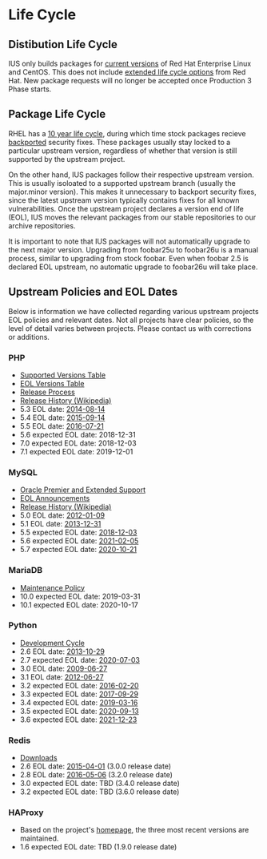 # Life Cycle

## Distibution Life Cycle

IUS only builds packages for [current versions][current] of Red Hat Enterprise
Linux and CentOS.  This does not include [extended life cycle
options][extended] from Red Hat.  New package requests will no longer be
accepted once Production 3 Phase starts.

## Package Life Cycle

RHEL has a [10 year life cycle][1], during which time stock packages recieve
[backported][2] security fixes.  These packages usually stay locked to a
particular upstream version, regardless of whether that version is still
supported by the upstream project.

On the other hand, IUS packages follow their respective upstream version.  This
is usually isoloated to a supported upstream branch (usually the major.minor
version).  This makes it unnecessary to backport security fixes, since the
latest upstream version typically contains fixes for all known vulnerabilities.
Once the upstream project declares a version end of life (EOL), IUS moves the
relevant packages from our stable repositories to our archive repositories.

It is important to note that IUS packages will not automatically upgrade to the
next major version.  Upgrading from foobar25u to foobar26u is a manual process,
similar to upgrading from stock foobar.  Even when foobar 2.5 is declared EOL
upstream, no automatic upgrade to foobar26u will take place.

## Upstream Policies and EOL Dates

Below is information we have collected regarding various upstream projects EOL
policies and relevant dates.  Not all projects have clear policies, so the
level of detail varies between projects.  Please contact us with corrections or
additions.

### PHP

* [Supported Versions Table][3]
* [EOL Versions Table][4]
* [Release Process][5]
* [Release History (Wikipedia)][6]
* 5.3 EOL date: [2014-08-14][7]
* 5.4 EOL date: [2015-09-14][8]
* 5.5 EOL date: [2016-07-21][php-5.5-eol]
* 5.6 expected EOL date: 2018-12-31
* 7.0 expected EOL date: 2018-12-03
* 7.1 expected EOL date: 2019-12-01

### MySQL

* [Oracle Premier and Extended Support][9]
* [EOL Announcements][10]
* [Release History (Wikipedia)][11]
* 5.0 EOL date: [2012-01-09][mysql-eol]
* 5.1 EOL date: [2013-12-31][mysql-eol]
* 5.5 expected EOL date: [2018-12-03][14]
* 5.6 expected EOL date: [2021-02-05][15]
* 5.7 expected EOL date: [2020-10-21][mysql-5.7]

### MariaDB

* [Maintenance Policy][16]
* 10.0 expected EOL date: 2019-03-31
* 10.1 expected EOL date: 2020-10-17

### Python

* [Development Cycle][17]
* 2.6 EOL date: [2013-10-29][18]
* 2.7 expected EOL date: [2020-07-03][19]
* 3.0 EOL date: [2009-06-27][20]
* 3.1 EOL date: [2012-06-27][21]
* 3.2 expected EOL date: [2016-02-20][22]
* 3.3 expected EOL date: [2017-09-29][23]
* 3.4 expected EOL date: [2019-03-16][pep-0429]
* 3.5 expected EOL date: [2020-09-13][pep-0478]
* 3.6 expected EOL date: [2021-12-23][pep-0494]

### Redis

* [Downloads][redis-downloads]
* 2.6 EOL date: [2015-04-01][redis-3.0.0] (3.0.0 release date)
* 2.8 EOL date: [2016-05-06][redis-3.2.0] (3.2.0 release date)
* 3.0 expected EOL date: TBD (3.4.0 release date)
* 3.2 expected EOL date: TBD (3.6.0 release date)

### HAProxy

* Based on the project's [homepage][haproxy-description], the three most recent versions are maintained.
* 1.6 expected EOL date: TBD (1.9.0 release date)

[1]: https://access.redhat.com/support/policy/updates/errata/
[2]: https://access.redhat.com/security/updates/backporting
[3]: http://php.net/supported-versions.php
[4]: http://php.net/eol.php
[5]: https://wiki.php.net/rfc/releaseprocess
[6]: http://en.wikipedia.org/wiki/PHP#Release_history
[7]: http://php.net/archive/2014.php#id2014-08-14-1
[8]: http://php.net/archive/2015.php#id2015-09-04-4
[9]: http://www.mysql.com/support/
[10]: http://www.mysql.com/support/eol-notice.html
[11]: https://en.wikipedia.org/wiki/MySQL#Versions
[14]: http://dev.mysql.com/doc/relnotes/mysql/5.5/en/
[15]: http://dev.mysql.com/doc/relnotes/mysql/5.6/en/
[16]: https://mariadb.com/kb/en/mariadb/mariadb-maintenance-policy/
[17]: https://docs.python.org/devguide/devcycle.html
[18]: https://www.python.org/download/releases/2.6.9/
[19]: https://www.python.org/dev/peps/pep-0373/
[20]: https://www.python.org/download/releases/3.0.1/
[21]: https://www.python.org/download/releases/3.1.5/
[22]: https://www.python.org/dev/peps/pep-0392/
[23]: https://www.python.org/dev/peps/pep-0398/

[mysql-eol]: http://www.mysql.com/support/eol-notice.html
[mysql-5.7]: https://dev.mysql.com/doc/relnotes/mysql/5.7/en/
[pep-0429]: https://www.python.org/dev/peps/pep-0429/
[pep-0478]: https://www.python.org/dev/peps/pep-0478/
[pep-0494]: https://www.python.org/dev/peps/pep-0494/
[redis-downloads]: http://redis.io/download
[redis-3.0.0]: https://github.com/antirez/redis/blob/3.0.0/00-RELEASENOTES#L15
[redis-3.2.0]: https://github.com/antirez/redis/blob/3.2.0/00-RELEASENOTES#L14
[haproxy-description]: http://www.haproxy.org/#desc
[php-5.5-eol]: http://php.net/archive/2016.php#id2016-07-21-2
[current]: https://access.redhat.com/support/policy/updates/errata/#Life_Cycle_Dates
[extended]: https://access.redhat.com/support/policy/updates/errata/#Extended_Life_Cycle_Phase
